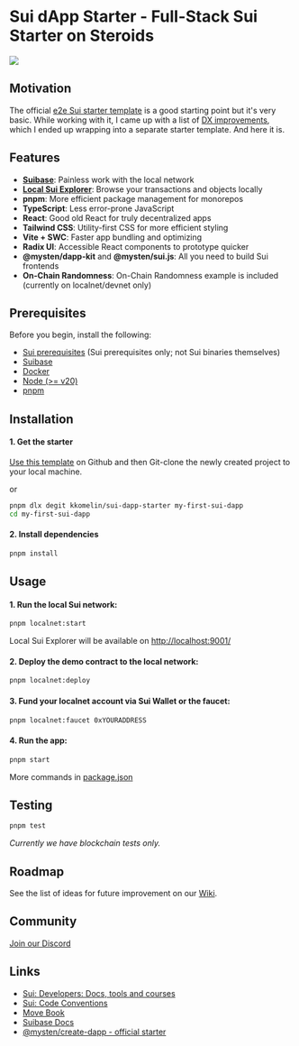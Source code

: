 # Sui dApp Starter - Full-Stack Sui Starter on Steroids

[![](https://dcbadge.vercel.app/api/server/HuDPpXz4Hx)](https://discord.com/invite/HuDPpXz4Hx)

## Motivation

The official [e2e Sui starter template](https://github.com/MystenLabs/sui/tree/main/sdk/create-dapp) is a good starting point but it's very basic. While working with it, I came up with a list of [DX improvements](https://github.com/kkomelin/sui-dapp-starter/wiki), which I ended up wrapping into a separate starter template. And here it is.

## Features

- **[Suibase](https://suibase.io/)**: Painless work with the local network
- **[Local Sui Explorer](https://github.com/kkomelin/sui-explorer-local)**: Browse your transactions and objects locally
- **pnpm**: More efficient package management for monorepos
- **TypeScript**: Less error-prone JavaScript
- **React**: Good old React for truly decentralized apps
- **Tailwind CSS**: Utility-first CSS for more efficient styling
- **Vite + SWC**: Faster app bundling and optimizing
- **Radix UI**: Accessible React components to prototype quicker 
- **@mysten/dapp-kit** and **@mysten/sui.js**: All you need to build Sui frontends
- **On-Chain Randomness**: On-Chain Randomness example is included (currently on localnet/devnet only) 

## Prerequisites

Before you begin, install the following:

- [Sui prerequisites](https://docs.sui.io/build/install#prerequisites) (Sui prerequisites only; not Sui binaries themselves)
- [Suibase](https://suibase.io/how-to/install.html)
- [Docker](https://docs.docker.com/engine/install/)
- [Node (>= v20)](https://nodejs.org/en/download/)
- [pnpm](https://pnpm.io/installation)

## Installation

#### 1. Get the starter

[Use this template](https://github.com/new?template_name=sui-dapp-starter&template_owner=kkomelin&name=my-first-sui-dapp) on Github and then Git-clone the newly created project to your local machine.

or

```bash
pnpm dlx degit kkomelin/sui-dapp-starter my-first-sui-dapp
cd my-first-sui-dapp
```

#### 2. Install dependencies

```bash
pnpm install
```

## Usage

#### 1. Run the local Sui network:
```bash
pnpm localnet:start
```

Local Sui Explorer will be available on [http://localhost:9001/](http://localhost:9001/)

#### 2. Deploy the demo contract to the local network:

```bash
pnpm localnet:deploy
```

#### 3. Fund your localnet account via Sui Wallet or the faucet:
```bash
pnpm localnet:faucet 0xYOURADDRESS
```

#### 4. Run the app:
```bash
pnpm start
```

More commands in [package.json](https://github.com/kkomelin/sui-dapp-starter/blob/main/package.json)

## Testing

```bash
pnpm test
```

_Currently we have blockchain tests only._

## Roadmap

See the list of ideas for future improvement on our [Wiki](https://github.com/kkomelin/sui-dapp-starter/wiki).

## Community

[Join our Discord](https://discord.com/invite/HuDPpXz4Hx)

## Links

- [Sui: Developers: Docs, tools and courses](https://sui.io/developers)
- [Sui: Code Conventions](https://docs.sui.io/concepts/sui-move-concepts/conventions)
- [Move Book](https://move-book.com/)
- [Suibase Docs](https://suibase.io/intro.html)
- [@mysten/create-dapp - official starter](https://www.npmjs.com/package/@mysten/create-dapp)

